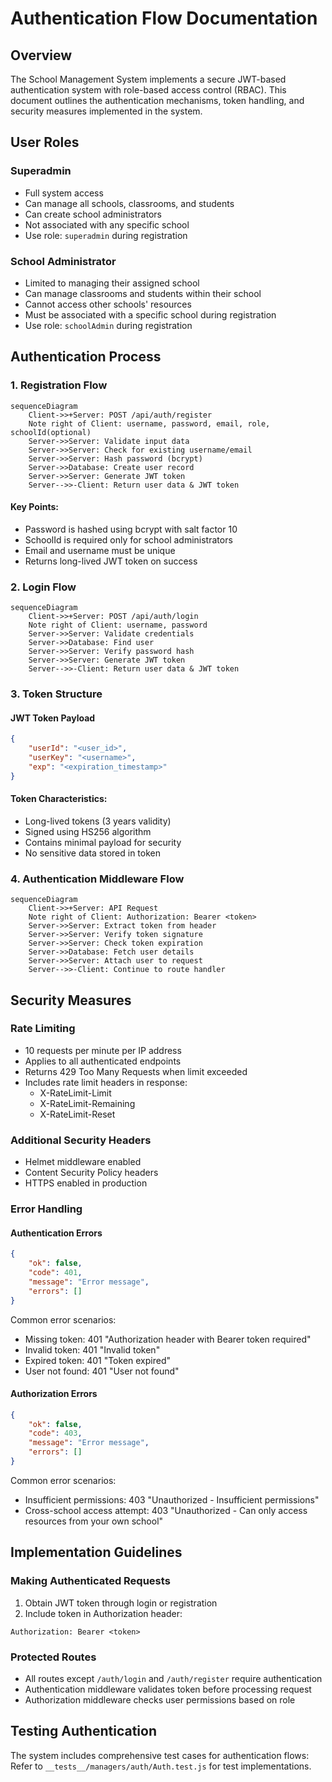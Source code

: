 # Authentication Flow Documentation

## Overview
The School Management System implements a secure JWT-based authentication system with role-based access control (RBAC). This document outlines the authentication mechanisms, token handling, and security measures implemented in the system.

## User Roles

### Superadmin
- Full system access
- Can manage all schools, classrooms, and students
- Can create school administrators
- Not associated with any specific school
- Use role: `superadmin` during registration

### School Administrator
- Limited to managing their assigned school
- Can manage classrooms and students within their school
- Cannot access other schools' resources
- Must be associated with a specific school during registration
- Use role: `schoolAdmin` during registration

## Authentication Process

### 1. Registration Flow
```mermaid
sequenceDiagram
    Client->>+Server: POST /api/auth/register
    Note right of Client: username, password, email, role, schoolId(optional)
    Server->>Server: Validate input data
    Server->>Server: Check for existing username/email
    Server->>Server: Hash password (bcrypt)
    Server->>Database: Create user record
    Server->>Server: Generate JWT token
    Server-->>-Client: Return user data & JWT token
```

#### Key Points:
- Password is hashed using bcrypt with salt factor 10
- SchoolId is required only for school administrators
- Email and username must be unique
- Returns long-lived JWT token on success

### 2. Login Flow
```mermaid
sequenceDiagram
    Client->>+Server: POST /api/auth/login
    Note right of Client: username, password
    Server->>Server: Validate credentials
    Server->>Database: Find user
    Server->>Server: Verify password hash
    Server->>Server: Generate JWT token
    Server-->>-Client: Return user data & JWT token
```

### 3. Token Structure

#### JWT Token Payload
```json
{
    "userId": "<user_id>",
    "userKey": "<username>",
    "exp": "<expiration_timestamp>"
}
```

#### Token Characteristics:
- Long-lived tokens (3 years validity)
- Signed using HS256 algorithm
- Contains minimal payload for security
- No sensitive data stored in token

### 4. Authentication Middleware Flow
```mermaid
sequenceDiagram
    Client->>+Server: API Request
    Note right of Client: Authorization: Bearer <token>
    Server->>Server: Extract token from header
    Server->>Server: Verify token signature
    Server->>Server: Check token expiration
    Server->>Database: Fetch user details
    Server->>Server: Attach user to request
    Server-->>-Client: Continue to route handler
```

## Security Measures

### Rate Limiting
- 10 requests per minute per IP address
- Applies to all authenticated endpoints
- Returns 429 Too Many Requests when limit exceeded
- Includes rate limit headers in response:
  - X-RateLimit-Limit
  - X-RateLimit-Remaining
  - X-RateLimit-Reset

### Additional Security Headers
- Helmet middleware enabled
- Content Security Policy headers
- HTTPS enabled in production

### Error Handling

#### Authentication Errors
```json
{
    "ok": false,
    "code": 401,
    "message": "Error message",
    "errors": []
}
```

Common error scenarios:
- Missing token: 401 "Authorization header with Bearer token required"
- Invalid token: 401 "Invalid token"
- Expired token: 401 "Token expired"
- User not found: 401 "User not found"

#### Authorization Errors
```json
{
    "ok": false,
    "code": 403,
    "message": "Error message",
    "errors": []
}
```

Common error scenarios:
- Insufficient permissions: 403 "Unauthorized - Insufficient permissions"
- Cross-school access attempt: 403 "Unauthorized - Can only access resources from your own school"

## Implementation Guidelines

### Making Authenticated Requests
1. Obtain JWT token through login or registration
2. Include token in Authorization header:
```
Authorization: Bearer <token>
```

### Protected Routes
- All routes except `/auth/login` and `/auth/register` require authentication
- Authentication middleware validates token before processing request
- Authorization middleware checks user permissions based on role

## Testing Authentication
The system includes comprehensive test cases for authentication flows:
Refer to `__tests__/managers/auth/Auth.test.js` for test implementations.
